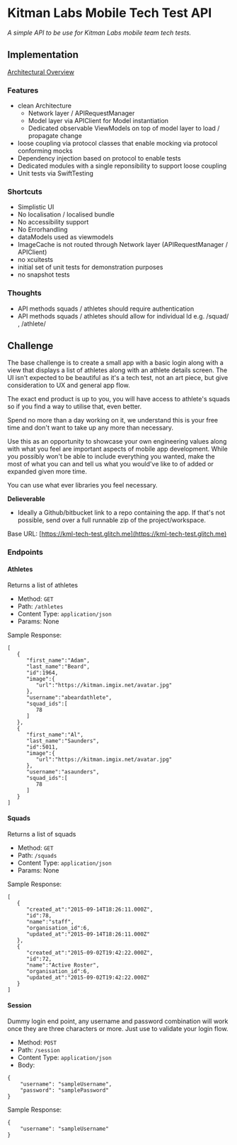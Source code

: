 # Kitman Labs Mobile Tech Test API



_A simple API to be use for Kitman Labs mobile team tech tests._

## Implementation
[Architectural Overview](file:///./MobileTextTest/Docs/architecture.png)

### Features
- clean Architecture
    - Network layer / APIRequestManager
    - Model layer via APIClient for Model instantiation
    - Dedicated observable ViewModels on top of model layer to load / propagate change
- loose coupling via protocol classes that enable mocking via protocol conforming mocks
- Dependency injection based on protocol to enable tests
- Dedicated modules with a single reponsibility to support loose coupling
- Unit tests via SwiftTesting     

### Shortcuts
- Simplistic UI 
- No localisation / localised bundle
- No accessibility support
- No Errorhandling
- dataModels used as viewmodels
- ImageCache is not routed through Network layer (APIRequestManager / APIClient)
- no xcuitests
- initial set of unit tests for demonstration purposes
- no snapshot tests

### Thoughts
- API methods squads / athletes should require authentication
- API methods squads / athletes should allow for individual Id e.g. /squad/<id> , /athlete/<id>



## Challenge

The base challenge is to create a small app with a basic login along with a view that displays a list of athletes along with an athlete details screen. The UI isn't expected to be beautiful as it's a tech test, not an art piece, but give consideration to UX and general app flow.

The exact end product is up to you, you will have access to athlete's squads so if you find a way to utilise that, even better.

Spend no more than a day working on it, we understand this is your free time and don't want to take up any more than necessary.

Use this as an opportunity to showcase your own engineering values along with what you feel are important aspects of mobile app development. While you possibly won't be able to include everything you wanted, make the most of what you can and tell us what you would've like to of added or expanded given more time. 

You can use what ever libraries you feel necessary.

**Delieverable**

* Ideally a Github/bitbucket link to a repo containing the app. If that's not possible, send over a full runnable zip of the project/workspace.

Base URL:  [https://kml-tech-test.glitch.me](https://kml-tech-test.glitch.me)

### Endpoints

#### Athletes

Returns a list of athletes

* Method:       `GET`
* Path:         `/athletes`
* Content Type: `application/json`
* Params:        None

Sample Response: 
``` 
[
   {
      "first_name":"Adam",
      "last_name":"Beard",
      "id":1964,
      "image":{
         "url":"https://kitman.imgix.net/avatar.jpg"
      },
      "username":"abeardathlete",
      "squad_ids":[
         78
      ]
   },
   {
      "first_name":"Al",
      "last_name":"Saunders",
      "id":5011,
      "image":{
         "url":"https://kitman.imgix.net/avatar.jpg"
      },
      "username":"asaunders",
      "squad_ids":[
         78
      ]
   }
]
```

#### Squads

Returns a list of squads

* Method:       `GET`
* Path:         `/squads`
* Content Type: `application/json`
* Params:        None

Sample Response: 
``` 
[
   {
      "created_at":"2015-09-14T18:26:11.000Z",
      "id":78,
      "name":"staff",
      "organisation_id":6,
      "updated_at":"2015-09-14T18:26:11.000Z"
   },
   {
      "created_at":"2015-09-02T19:42:22.000Z",
      "id":72,
      "name":"Active Roster",
      "organisation_id":6,
      "updated_at":"2015-09-02T19:42:22.000Z"
   }
]
```
#### Session

Dummy login end point, any username and password combination will work once they are three characters or more. Just use to validate your login flow.

* Method:       `POST`
* Path:         `/session`
* Content Type: `application/json`
* Body:        
```
{
    "username": "sampleUsername",
    "password": "samplePassword"
}
```

Sample Response: 
```
{
    "username": "sampleUsername"
}
```
